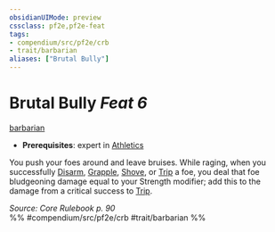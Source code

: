 ```yaml
---
obsidianUIMode: preview
cssclass: pf2e,pf2e-feat
tags:
- compendium/src/pf2e/crb
- trait/barbarian
aliases: ["Brutal Bully"]
---
```

# Brutal Bully  *Feat 6*  
[barbarian](../../Rules/traits/barbarian.md)  

- **Prerequisites**: expert in [Athletics](../skills.md#Athletics)

You push your foes around and leave bruises. While raging, when you successfully [Disarm](../../Rules/actions/disarm.md), [Grapple](../../Rules/actions/grapple.md), [Shove](../../Rules/actions/shove.md), or [Trip](../../Rules/actions/trip.md) a foe, you deal that foe bludgeoning damage equal to your Strength modifier; add this to the damage from a critical success to [Trip](../../Rules/actions/trip.md).

*Source: Core Rulebook p. 90*  
%% #compendium/src/pf2e/crb #trait/barbarian %%